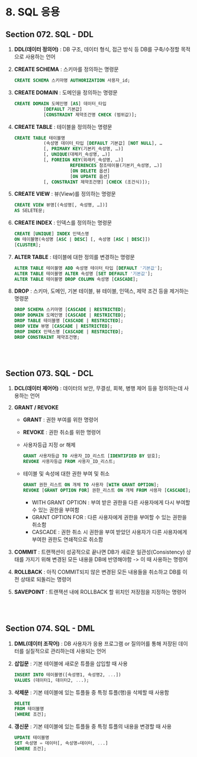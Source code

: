 # 8. SQL 응용

## **Section 072. SQL - DDL**

1. **DDL(데이터 정의어)** : DB 구조, 데이터 형식, 접근 방식 등 DB를 구축/수정할 목적으로 사용하는 언어

2. **CREATE SCHEMA** : 스키마를 정의하는 명령문

   ```sql
   CREATE SCHEMA 스키마명 AUTHORIZATION 사용자_id;
   ```

3. **CREATE DOMAIN** : 도메인을 정의하는 명령문

   ```sql
   CREATE DOMAIN 도메인명 [AS] 데이터_타입
              [DEFAULT 기본값]
              [CONSTRAINT 제약조건명 CHECK (범위값)];
   ```

4. **CREATE TABLE** : 테이블을 정의하는 명령문

   ```sql
   CREATE TABLE 테이블명
              (속성명 데이터_타입 [DEFAULT 기본값] [NOT NULL], …
              [, PRIMARY KEY(기본키_속성명, …)]
              [, UNIQUE(대체키_속성명, …)]
              [, FOREIGN KEY(외래키_속성명, …)]
                        REFERENCES 참조테이블(기본키_속성명, …)]
                        [ON DELETE 옵션]
                        [ON UPDATE 옵션]
              [, CONSTRAINT 제약조건명] [CHECK (조건식)]);
   ```

5. **CREATE VIEW** : 뷰(View)를 정의하는 명령문

   ```sql
   CREATE VIEW 뷰명[(속성명[, 속성명, …])]
   AS SELETE문;
   ```

6. **CREATE INDEX** : 인덱스를 정의하는 명령문

   ```sql
   CREATE [UNIQUE] INDEX 인덱스명
   ON 테이블명(속성명 [ASC | DESC] [, 속성명 [ASC | DESC]])
   [CLUSTER];
   ```

7. **ALTER TABLE** : 테이블에 대한 정의를 변경하는 명령문

   ```sql
   ALTER TABLE 테이블명 ADD 속성명 테이터_타입 [DEFAULT '기본값'];
   ALTER TABLE 테이블명 ALTER 속성명 [SET DEFAULT '기본값'];
   ALTER TABLE 테이블명 DROP COLUMN 속성명 [CASCADE];
   ```

8. **DROP** : 스키마, 도메인, 기본 테이블, 뷰 테이블, 인덱스, 제약 조건 등을 제거하는 명령문

   ```sql
   DROP SCHEMA 스키마명 [CASCADE | RESTRICTED];
   DROP DOMAIN 도메인명 [CASCADE | RESTRICTED];
   DROP TABLE 테이블명 [CASCADE | RESTRICTED];
   DROP VIEW 뷰명 [CASCADE | RESTRICTED];
   DROP INDEX 인덱스명 [CASCADE | RESTRICTED];
   DROP CONSTRAINT 제약조건명;
   ```

<br/><br/>

## **Section 073. SQL - DCL**

1. **DCL(데이터 제어어)** : 데이터의 보안, 무결성, 회복, 병행 제어 등을 정의하는데 사용하는 언어

2. **GRANT / REVOKE**

   + **GRANT** : 권한 부여를 위한 명령어

   + **REVOKE** : 권한 취소를 위한 명령어

   + 사용자등급 지정 or 해제

     ```sql
     GRANT 사용자등급 TO 사용자_ID_리스트 [IDENTIFIED BY 암호];
     REVOKE 사용자등급 FROM 사용자_ID_리스트;
     ```

   + 테이블 및 속성에 대한 권한 부여 및 취소

     ```sql
     GRANT 권한_리스트 ON 개체 TO 사용자 [WITH GRANT OPTION];
     REVOKE [GRANT OPTION FOR] 권한_리스트 ON 개체 FROM 사용자 [CASCADE];
     ```

     + WITH GRANT OPTION : 부여 받은 권한을 다른 사용자에게 다시 부여할 수 있는 권한을 부여함
     + GRANT OPTION FOR : 다른 사용자에게 권한을 부여할 수 있는 권한을 취소함
     + CASCADE : 권한 취소 시 권한을 부여 받았던 사용자가 다른 사용자에게 부여한 권한도 연쇄적으로 취소함

3. **COMMIT** : 트랜잭션이 성공적으로 끝나면 DB가 새로운 일관성(Consistency) 상태를 가지기 위해 변경된 모든 내용을 DB에 반영해야함 -> 이 때 사용하는 명령어

4. **ROLLBACK** : 아직 COMMIT되지 않은 변경된 모든 내용들을 취소하고 DB를 이전 상태로 되돌리는 명령어

5. **SAVEPOINT** : 트랜잭션 내에 ROLLBACK 할 위치인 저장점을 지정하는 명령어

<br/><br/>

## **Section 074. SQL - DML**

1. **DML(데이터 조작어)** : DB 사용자가 응용 프로그램 or 질의어를 통해 저장된 데이터를 실질적으로 관리하는데 사용되는 언어

2. **삽입문** : 기본 테이블에 새로운 튜플을 삽입할 때 사용

   ```sql
   INSERT INTO 테이블명([속성명1, 속성명2, ...])
   VALUES (데이터1, 데이터2, ...);
   ```

3. **삭제문** : 기본 테이블에 있는 튜플들 중 특정 튜플(행)을 삭제할 때 사용함

   ```sql
   DELETE
   FROM 테이블명
   [WHERE 조건];
   ```

4. **갱신문** : 기본 테이블에 있는 튜플들 중 특정 튜플의 내용을 변경할 때 사용

   ```sql
   UPDATE 테이블명
   SET 속성명 = 데이터[, 속성명=데이터, ...]
   [WHERE 조건];
   ```

<br/><br/>